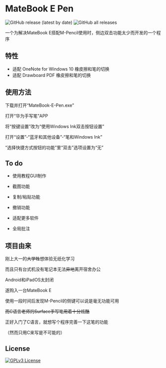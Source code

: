 
# MateBook E Pen

![GitHub release (latest by date)](https://img.shields.io/github/v/release/eiyooooo/MateBook-E-Pen)
![GitHub all releases](https://img.shields.io/github/downloads/eiyooooo/MateBook-E-Pen/total)

一个为解决MateBook E搭配M-Pencil使用时，侧边双击功能太少而开发的一个程序


## 特性

- 适配 OneNote for Windows 10 橡皮擦和笔的切换
- 适配 Drawboard PDF 橡皮擦和笔的切换

## 使用方法
下载并打开“MateBook-E-Pen.exe”

打开“华为手写笔”APP

将“按键设置”改为“使用Windows Ink双击按钮设置”

打开“设置”-“蓝牙和其他设备”-“笔和Windows Ink”

“选择快捷方式按钮的功能”里“双击”选项设置为“无”

## To do

- 使用教程GUI制作

- 截图功能

- 复制/粘贴功能

- 撤销功能

- 适配更多软件

- 全局批注


## 项目由来
刚上大一的~~大学牲~~想体验无纸化学习

而且只有台式机没有笔记本无法~~异地~~离开宿舍办公

Android和iPadOS太封闭

遂购入一台MateBook E

使用一段时间后发现M-Pencil的侧键可以说是毫无功能可用

~~而C语言老师的Surface手写笔用着十分炫酷~~

正好入门了C语言，就想写个程序完善一下这笔的功能

（然而只用C来写是不可能的）


## License


[![GPLv3 License](https://img.shields.io/badge/License-GPL%20v3-yellow.svg)](https://opensource.org/licenses/)
